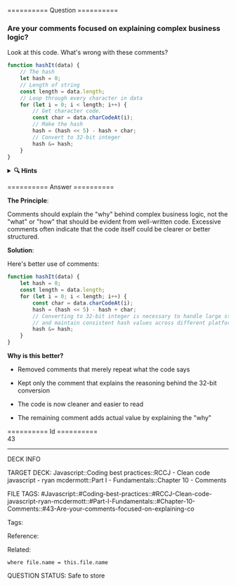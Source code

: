 ========== Question ==========  

### Are your comments focused on explaining complex business logic?

Look at this code. What's wrong with these comments?

```javascript
function hashIt(data) {
    // The hash
    let hash = 0;
    // Length of string
    const length = data.length;
    // Loop through every character in data
    for (let i = 0; i < length; i++) {
        // Get character code.
        const char = data.charCodeAt(i);
        // Make the hash
        hash = (hash << 5) - hash + char;
        // Convert to 32-bit integer
        hash &= hash;
    }
}
```

<details><summary><b>🔍 Hints</b></summary>

<b>Think about</b>:

-   What value do these comments add?

-   Are they explaining anything that isn't obvious from the code?

-   What would be more useful to explain here?

-   When should we actually use comments?

</details>  

========== Answer ==========  

**The Principle**:

Comments should explain the "why" behind complex business logic, not the "what" or "how" that should be evident from well-written code. Excessive comments often indicate that the code itself could be clearer or better structured.

**Solution**:

Here's better use of comments:

```javascript
function hashIt(data) {
    let hash = 0;
    const length = data.length;
    for (let i = 0; i < length; i++) {
        const char = data.charCodeAt(i);
        hash = (hash << 5) - hash + char;
        // Converting to 32-bit integer is necessary to handle large strings
        // and maintain consistent hash values across different platforms
        hash &= hash;
    }
}
```

**Why is this better?**

-   Removed comments that merely repeat what the code says

-   Kept only the comment that explains the reasoning behind the 32-bit conversion

-   The code is now cleaner and easier to read

-   The remaining comment adds actual value by explaining the "why"

========== Id ==========  
43

---

DECK INFO

TARGET DECK: Javascript::Coding best practices::RCCJ - Clean code javascript - ryan mcdermott::Part I - Fundamentals::Chapter 10 - Comments

FILE TAGS: #Javascript::#Coding-best-practices::#RCCJ-Clean-code-javascript-ryan-mcdermott::#Part-I-Fundamentals::#Chapter-10-Comments::#43-Are-your-comments-focused-on-explaining-co

Tags:

Reference:

Related:

```dataview
where file.name = this.file.name
```

QUESTION STATUS: Safe to store
